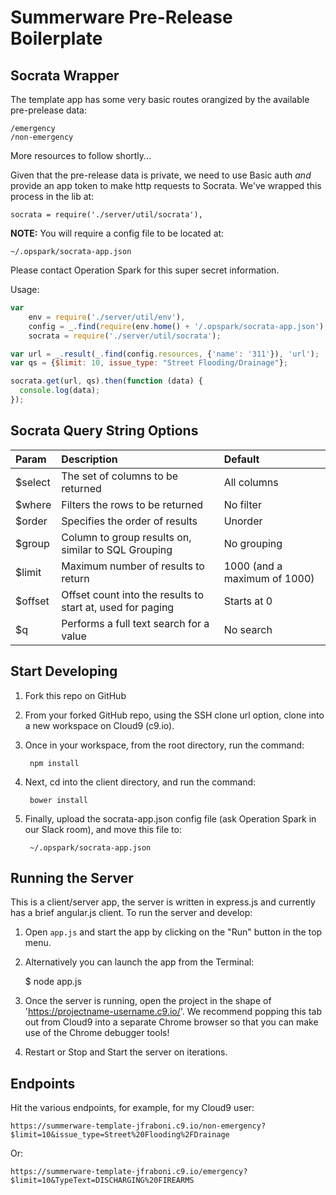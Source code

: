 Summerware Pre-Release Boilerplate
===

## Socrata Wrapper

The template app has some very basic routes orangized by the available pre-prelease data:

    /emergency
    /non-emergency

More resources to follow shortly...

Given that the pre-release data is private, we need to use Basic auth _and_ provide an app token to make http requests to Socrata.  We've wrapped this process in the lib at:

    socrata = require('./server/util/socrata'),

**NOTE:** You will require a config file to be located at:

    ~/.opspark/socrata-app.json
    
Please contact Operation Spark for this super secret information.

Usage:

````javascript
var 
    env = require('./server/util/env'),
    config = _.find(require(env.home() + '/.opspark/socrata-app.json'), {'name': 'test'}),
    socrata = require('./server/util/socrata');

var url = _.result(_.find(config.resources, {'name': '311'}), 'url');
var qs = {$limit: 10, issue_type: "Street Flooding/Drainage"};

socrata.get(url, qs).then(function (data) {
  console.log(data);
});
````

## Socrata Query String Options

| Param | Description | Default |
|:------------|:-------------|:---------|
| $select | The set of columns to be returned |All columns |
| $where | Filters the rows to be returned | No filter |
| $order | Specifies the order of results | Unorder |
| $group | Column to group results on, similar to SQL Grouping | No grouping |
| $limit | Maximum number of results to return | 1000 (and a maximum of 1000) |
| $offset | Offset count into the results to start at, used for paging | Starts at 0 |
| $q | Performs a full text search for a value | No search |

## Start Developing

1. Fork this repo on GitHub
2. From your forked GitHub repo, using the SSH clone url option, clone into a new workspace on Cloud9 (c9.io).
3. Once in your workspace, from the root directory, run the command:

        npm install

4. Next, cd into the client directory, and run the command:

        bower install
    
5. Finally, upload the socrata-app.json config file (ask Operation Spark in our Slack room), and move this file to:

        ~/.opspark/socrata-app.json

## Running the Server

This is a client/server app, the server is written in express.js and currently has a brief angular.js client.  To run the server and develop:

1) Open `app.js` and start the app by clicking on the "Run" button in the top menu.

2) Alternatively you can launch the app from the Terminal:

    $ node app.js

3) Once the server is running, open the project in the shape of 'https://projectname-username.c9.io/'.  We recommend popping this tab out from Cloud9 into a separate Chrome browser so that you can make use of the Chrome debugger tools!

4) Restart or Stop and Start the server on iterations.

## Endpoints

Hit the various endpoints, for example, for my Cloud9 user: 

    https://summerware-template-jfraboni.c9.io/non-emergency?$limit=10&issue_type=Street%20Flooding%2FDrainage

Or:

    https://summerware-template-jfraboni.c9.io/emergency?$limit=10&TypeText=DISCHARGING%20FIREARMS
